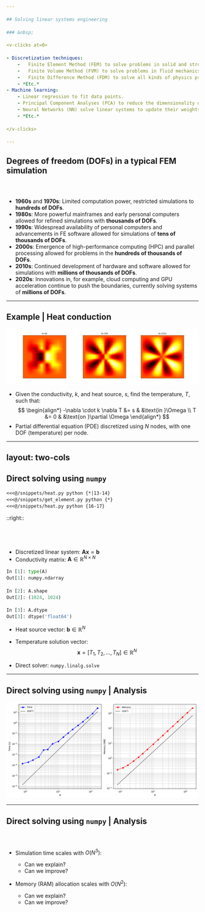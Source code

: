 ```yaml
---

## Solving linear systems engineering

### &nbsp;

<v-clicks at=0>

- Discretization techniques:
    -   Finite Element Method (FEM) to solve problems in solid and structural mechanics, heat transfer, electrodynamics, *etc.* on complex meshes.
    -   Finite Volume Method (FVM) to solve problems in fluid mechanics, heat transfer, *etc.* on complex meshes.
    -   Finite Difference Method (FDM) to solve all kinds of physics problems on structured grids.
    - *Etc.*
- Machine learning:
    - Linear regression to fit data points.
    - Principal Component Analyses (PCA) to reduce the dimensionality of data and models.
    - Neural Networks (NN) solve linear systems to update their weights.
    - *Etc.*

</v-clicks>

---
```


## Degrees of freedom (DOFs) in a typical FEM simulation

### &nbsp;

<v-clicks at=0>

- **1960s** and **1970s**: Limited computation power, restricted simulations to **hundreds of DOFs**. 
- **1980s**: More powerful mainframes and early personal computers allowed for refined simulations with **thousands of DOFs**.
- **1990s**: Widespread availability of personal computers and advancements in FE software allowed for simulations of **tens of thousands of DOFs**.
- **2000s**: Emergence of high-performance computing (HPC) and parallel processing allowed for problems in the **hundreds of thousands of DOFs**.
- **2010s**: Continued development of hardware and software allowed for simulations with **millions of thousands of DOFs**.
- **2020s**: Innovations in, for example, cloud computing and GPU acceleration continue to push the boundaries, currently solving systems of **millions of DOFs**.

</v-clicks>

---

## Example | Heat conduction

![Heat conduction](/images/Flower.png)

- Given the conductivity, $k$, and heat source, $s$, find the temperature, $T$, such that:
$$
\begin{align*}
-\nabla \cdot k \nabla T &= s & &\text{in }\Omega \\
T &= 0 & &\text{on }\partial \Omega
\end{align*}
$$
- Partial differential equation (PDE) discretized using $N$ nodes, with one DOF (temperature) per node.

---
layout: two-cols
---

## Direct solving using `numpy`

````md magic-move
<<<@/snippets/heat.py python {*|13-14}
<<<@/snippets/get_element.py python {*}
<<<@/snippets/heat.py python {16-17}
````

::right::

## &nbsp;

- Discretized linear system: $\mathbf{A}\mathbf{x} = \mathbf{b}$
- Conductivity matrix: $\mathbf{A} \in \mathbb{R}^{N\times N}$
```py {*}{lines: false}
In [1]: type(A)
Out[1]: numpy.ndarray

In [2]: A.shape
Out[2]: (1024, 1024)

In [3]: A.dtype
Out[3]: dtype('float64')
```

- Heat source vector: $\mathbf{b} \in \mathbb{R}^{N}$

<v-click at=3>

- Temperature solution vector: 
$$\mathbf{x} = [T_1, T_2, \ldots, T_N] \in \mathbb{R}^N$$

- Direct solver: `numpy.linalg.solve` 

</v-click>

---

## Direct solving using `numpy` | Analysis

![Numpy](/images/Direct_scaling.png)

---

## Direct solving using `numpy` | Analysis

### &nbsp;

- Simulation time scales with $O(N^3)$:
    - Can we explain?
    - Can we improve?

- Memory (RAM) allocation scales with $O(N^2)$:
    - Can we explain?
    - Can we improve?